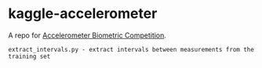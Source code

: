 kaggle-accelerometer
====================

A repo for [Accelerometer Biometric Competition](http://www.kaggle.com/c/accelerometer-biometric-competition).

	extract_intervals.py - extract intervals between measurements from the training set
	
